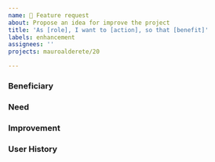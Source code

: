 ```yaml
---
name: 🚀 Feature request
about: Propose an idea for improve the project
title: 'As [role], I want to [action], so that [benefit]'
labels: enhancement
assignees: ''
projects: mauroalderete/20

---
```


### Beneficiary
<!-- Who is the improvement aimed at? Describe who will benefit from this improvement. -->

### Need
<!-- What do you need it for? What problem was this improvement intended to solve? Write a clear and concise description of what the problem is. -->

### Improvement
<!-- What is the solution you would like to implement? A clear and concise description of what you want to happen. -->

### User History
<!-- Write a short story that tells how users would use the new feature. -->